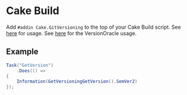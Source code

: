 # Cake Build
Add `#addin Cake.GitVersioning` to the top of your Cake Build script.  See [here](Cake/GitVersioning/GitVersioningAliases) for usage.  See [here](Nerdbank/GitVersioning/VersionOracle) for the VersionOracle usage.

## Example
~~~~csharp
Task("GetVersion")
    .Does(() =>
{
    Information(GetVersioningGetVersion().SemVer2)
});
~~~~